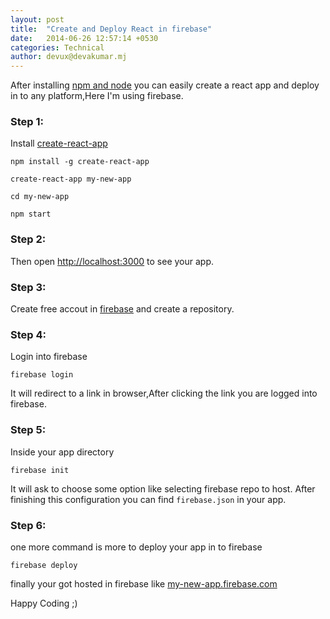 ```yaml
---
layout: post
title:  "Create and Deploy React in firebase"
date:   2014-06-26 12:57:14 +0530
categories: Technical
author: devux@devakumar.mj
---
```



  After installing [npm and node](https://docs.npmjs.com/getting-started/installing-node) you can easily create a react app and deploy in to any platform,Here I'm using firebase.

### Step 1:
Install [create-react-app](https://github.com/facebookincubator/create-react-app)

```
npm install -g create-react-app

create-react-app my-new-app

cd my-new-app

npm start

```

### Step 2:
Then open [http://localhost:3000](http://localhost:3000) to see your app.

### Step 3:
Create free accout in [firebase](https://firebase.google.com) and create a repository.

### Step 4:
Login into firebase

```
firebase login

```
It will redirect to a link in browser,After clicking the link you are logged into firebase.

### Step 5:
Inside your app directory

```
firebase init

```
It will ask to choose some option like selecting firebase repo to host. After finishing this configuration you can find ``` firebase.json ``` in your app.

### Step 6:

one more command is more to deploy your app in to firebase  

```
firebase deploy
```

finally your got hosted in firebase like [my-new-app.firebase.com](my-new-app.firebase.com)

Happy Coding ;) 